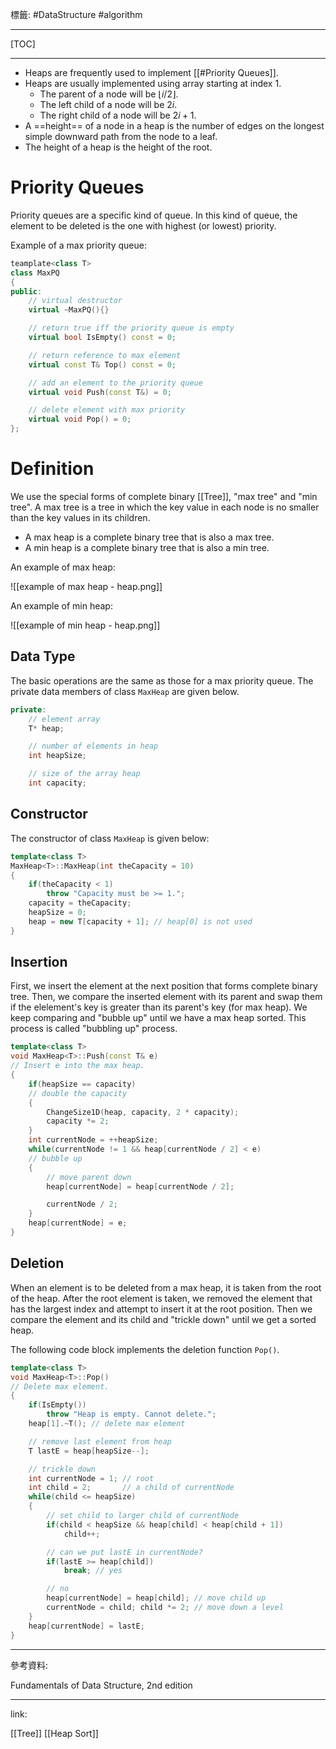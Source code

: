 標籤: #DataStructure #algorithm 

---

[TOC]

---

- Heaps are frequently used to implement [[#Priority Queues]].
- Heaps are usually implemented using array starting at index 1.
	- The parent of a node will be $\lfloor i / 2 \rfloor$.
	- The left child of a node will be $2i$.
	- The right child of a node will be $2i + 1$.
- A ==height== of a node in a heap is the number of edges on the longest simple downward path from the node to a leaf.
- The height of a heap is the height of the root.

# Priority Queues

Priority queues are a specific kind of queue. In this kind of queue, the element to be deleted is the one with highest (or lowest) priority.

Example of a max priority queue:

```cpp
teamplate<class T>
class MaxPQ
{
public:
	// virtual destructor
	virtual ~MaxPQ(){}

	// return true iff the priority queue is empty
	virtual bool IsEmpty() const = 0;

	// return reference to max element
	virtual const T& Top() const = 0;

	// add an element to the priority queue
	virtual void Push(const T&) = 0;

	// delete element with max priority
	virtual void Pop() = 0;
};
```

# Definition

We use the special forms of complete binary [[Tree]], "max tree" and "min tree". A max tree is a tree in which the key value in each node is no smaller than the key values in its children.

- A max heap is a complete binary tree that is also a max tree.
- A min heap is a complete binary tree that is also a min tree.

An example of max heap:

![[example of max heap - heap.png]]

An example of min heap:

![[example of min heap - heap.png]]

## Data Type

The basic operations are the same as those for a max priority queue. The private data members of class `MaxHeap` are given below.

```cpp
private:
	// element array
	T* heap;

	// number of elements in heap
	int heapSize;

	// size of the array heap
	int capacity;
```

## Constructor

The constructor of class `MaxHeap` is given below:

```cpp
template<class T>
MaxHeap<T>::MaxHeap(int theCapacity = 10)
{
	if(theCapacity < 1)
		throw "Capacity must be >= 1.";
	capacity = theCapacity;
	heapSize = 0;
	heap = new T[capacity + 1]; // heap[0] is not used
}
```

## Insertion

First, we insert the element at the next position that forms complete binary tree. Then, we compare the inserted element with its parent and swap them if the elelement's key is greater than its parent's key (for max heap). We keep comparing and "bubble up" until we have a max heap sorted. This process is called "bubbling up" process.

```cpp
template<class T>
void MaxHeap<T>::Push(const T& e)
// Insert e into the max heap.
{
	if(heapSize == capacity)
	// double the capacity
	{
		ChangeSize1D(heap, capacity, 2 * capacity);
		capacity *= 2;
	}
	int currentNode = ++heapSize;
	while(currentNode != 1 && heap[currentNode / 2] < e)
	// bubble up
	{
		// move parent down
		heap[currentNode] = heap[currentNode / 2];

		currentNode / 2;
	}
	heap[currentNode] = e;
}
```

## Deletion

When an element is to be deleted from a max heap, it is taken from the root of the heap. After the root element is taken, we removed the element that has the largest index and attempt to insert it at the root position. Then we compare the element and its child and "trickle down" until we get a sorted heap.

The following code block implements the deletion function `Pop()`.

```cpp
template<class T>
void MaxHeap<T>::Pop()
// Delete max element.
{
	if(IsEmpty())
		throw "Heap is empty. Cannot delete.";
	heap[1].~T(); // delete max element

	// remove last element from heap
	T lastE = heap[heapSize--];

	// trickle down
	int currentNode = 1; // root
	int child = 2;       // a child of currentNode
	while(child <= heapSize)
	{
		// set child to larger child of currentNode
		if(child < heapSize && heap[child] < heap[child + 1])
			child++;

		// can we put lastE in currentNode?
		if(lastE >= heap[child])
			break; // yes

		// no
		heap[currentNode] = heap[child]; // move child up
		currentNode = child; child *= 2; // move down a level
	}
	heap[currentNode] = lastE;
}
```

---

參考資料:

Fundamentals of Data Structure, 2nd edition

---

link:

[[Tree]]
[[Heap Sort]]